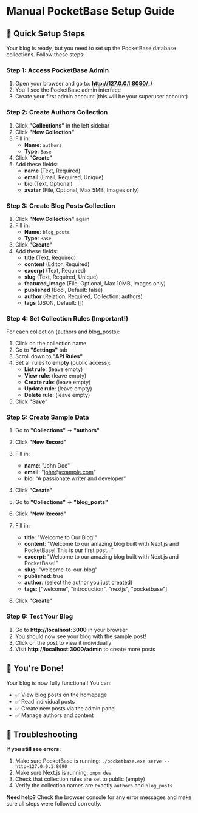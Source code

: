 # Manual PocketBase Setup Guide

## 🚀 Quick Setup Steps

Your blog is ready, but you need to set up the PocketBase database collections. Follow these steps:

### Step 1: Access PocketBase Admin

1. Open your browser and go to: **http://127.0.0.1:8090/_/**
2. You'll see the PocketBase admin interface
3. Create your first admin account (this will be your superuser account)

### Step 2: Create Authors Collection

1. Click **"Collections"** in the left sidebar
2. Click **"New Collection"**
3. Fill in:
   - **Name**: `authors`
   - **Type**: `Base`
4. Click **"Create"**
5. Add these fields:
   - **name** (Text, Required)
   - **email** (Email, Required, Unique)
   - **bio** (Text, Optional)
   - **avatar** (File, Optional, Max 5MB, Images only)

### Step 3: Create Blog Posts Collection

1. Click **"New Collection"** again
2. Fill in:
   - **Name**: `blog_posts`
   - **Type**: `Base`
3. Click **"Create"**
4. Add these fields:
   - **title** (Text, Required)
   - **content** (Editor, Required)
   - **excerpt** (Text, Required)
   - **slug** (Text, Required, Unique)
   - **featured_image** (File, Optional, Max 10MB, Images only)
   - **published** (Bool, Default: false)
   - **author** (Relation, Required, Collection: authors)
   - **tags** (JSON, Default: [])

### Step 4: Set Collection Rules (Important!)

For each collection (authors and blog_posts):

1. Click on the collection name
2. Go to **"Settings"** tab
3. Scroll down to **"API Rules"**
4. Set all rules to **empty** (public access):
   - **List rule**: (leave empty)
   - **View rule**: (leave empty)
   - **Create rule**: (leave empty)
   - **Update rule**: (leave empty)
   - **Delete rule**: (leave empty)
5. Click **"Save"**

### Step 5: Create Sample Data

1. Go to **"Collections"** → **"authors"**
2. Click **"New Record"**
3. Fill in:
   - **name**: "John Doe"
   - **email**: "john@example.com"
   - **bio**: "A passionate writer and developer"
4. Click **"Create"**

5. Go to **"Collections"** → **"blog_posts"**
6. Click **"New Record"**
7. Fill in:
   - **title**: "Welcome to Our Blog!"
   - **content**: "Welcome to our amazing blog built with Next.js and PocketBase! This is our first post..."
   - **excerpt**: "Welcome to our amazing blog built with Next.js and PocketBase!"
   - **slug**: "welcome-to-our-blog"
   - **published**: true
   - **author**: (select the author you just created)
   - **tags**: ["welcome", "introduction", "nextjs", "pocketbase"]
8. Click **"Create"**

### Step 6: Test Your Blog

1. Go to **http://localhost:3000** in your browser
2. You should now see your blog with the sample post!
3. Click on the post to view it individually
4. Visit **http://localhost:3000/admin** to create more posts

## 🎉 You're Done!

Your blog is now fully functional! You can:

- ✅ View blog posts on the homepage
- ✅ Read individual posts
- ✅ Create new posts via the admin panel
- ✅ Manage authors and content

## 🔧 Troubleshooting

**If you still see errors:**

1. Make sure PocketBase is running: `./pocketbase.exe serve --http=127.0.0.1:8090`
2. Make sure Next.js is running: `pnpm dev`
3. Check that collection rules are set to public (empty)
4. Verify the collection names are exactly `authors` and `blog_posts`

**Need help?** Check the browser console for any error messages and make sure all steps were followed correctly.
